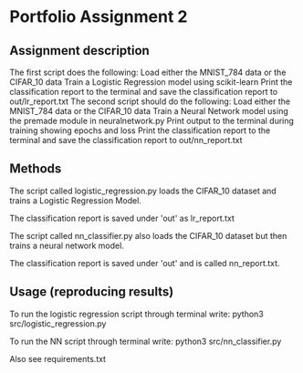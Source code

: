 # Portfolio Assignment 2


## Assignment description

The first script does the following:
Load either the MNIST_784 data or the CIFAR_10 data
Train a Logistic Regression model using scikit-learn
Print the classification report to the terminal and save the classification report to out/lr_report.txt
The second script should do the following:
Load either the MNIST_784 data or the CIFAR_10 data
Train a Neural Network model using the premade module in neuralnetwork.py
Print output to the terminal during training showing epochs and loss
Print the classification report to the terminal and save the classification report to out/nn_report.txt


## Methods
The script called logistic_regression.py loads the CIFAR_10 dataset and trains a Logistic Regression Model. 

The classification report is saved under 'out' as lr_report.txt

The script called nn_classifier.py also loads the CIFAR_10 dataset but then trains a neural network model. 

The classification report is saved under 'out' and is called nn_report.txt.

## Usage (reproducing results)
To run the logistic regression script through terminal write: python3 src/logistic_regression.py

To run the NN script through terminal write: python3 src/nn_classifier.py


Also see requirements.txt


